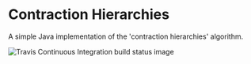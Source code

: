 # Contraction Hierarchies

A simple Java implementation of the 'contraction hierarchies' algorithm.

![Travis Continuous Integration build status image](https://api.travis-ci.org/michaeltandy/contraction-hierarchies.svg)
